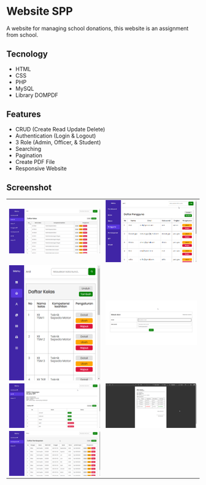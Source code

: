 # Website SPP

A website for managing school donations, this website is an assignment from school.

## Tecnology

- HTML
- CSS
- PHP
- MySQL
- Library DOMPDF

## Features

- CRUD (Create Read Update Delete)
- Authentication (Login & Logout)
- 3 Role (Admin, Officer, & Student)
- Searching
- Pagination
- Create PDF File
- Responsive Website

## Screenshot

|                                        |                                      |
| -------------------------------------- | ------------------------------------ |
| ![Desktop](/assets/images/desktop.png) | ![Tablet](/assets/images/tablet.png) |
| ![Mobile](/assets/images/mobile.png)   | ![Login](/assets/images/login.png)   |
| ![Spp](/assets/images/spp.png)         | ![Pdf](/assets/images/pdf.png)       |
| ![Payment](/assets/images/payment.png) |
